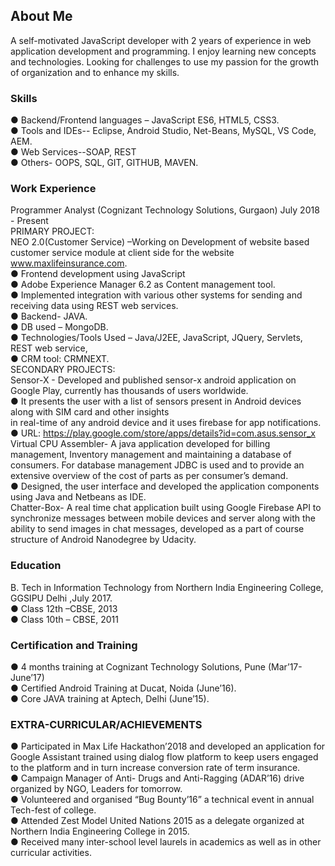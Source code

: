 ## About Me

A self-motivated JavaScript developer with 2 years of experience in web application development and
programming. I enjoy learning new concepts and technologies. Looking for challenges to use my passion for the growth of organization and to enhance my skills.

### Skills

● Backend/Frontend languages – JavaScript ES6, HTML5, CSS3.  
● Tools and IDEs-- Eclipse, Android Studio, Net-Beans, MySQL, VS Code, AEM.  
● Web Services--SOAP, REST   
● Others- OOPS, SQL, GIT, GITHUB, MAVEN.  

### Work Experience 
Programmer Analyst (Cognizant Technology Solutions, Gurgaon) July 2018 - Present  
PRIMARY PROJECT:  
NEO 2.0(Customer Service) –Working on Development of website based customer service module at client side for the website www.maxlifeinsurance.com.  
● Frontend development using JavaScript   
● Adobe Experience Manager 6.2 as Content management tool.   
● Implemented integration with various other systems for sending and receiving data using REST
web services.  
● Backend- JAVA.  
● DB used – MongoDB.  
● Technologies/Tools Used – Java/J2EE, JavaScript, JQuery, Servlets, REST web service,  
● CRM tool: CRMNEXT.  
SECONDARY PROJECTS:  
Sensor-X - Developed and published sensor-x android application on Google Play, currently has thousands of users worldwide.  
● It presents the user with a list of sensors present in Android devices along with SIM card and other insights  
in real-time of any android device and it uses firebase for app notifications.  
● URL: https://play.google.com/store/apps/details?id=com.asus.sensor_x  
Virtual CPU Assembler- A java application developed for billing management, Inventory management and
maintaining a database of consumers. For database management JDBC is used and to provide an extensive
overview of the cost of parts as per consumer’s demand.  
● Designed, the user interface and developed the application components using Java and Netbeans as
IDE.  
Chatter-Box- A real time chat application built using Google Firebase API to synchronize messages between mobile devices and server along with the ability to send images in chat messages, developed as a part of course structure of Android Nanodegree by Udacity.  

### Education

B. Tech in Information Technology from Northern India Engineering College, GGSIPU Delhi ,July 2017.  
● Class 12th –CBSE, 2013  
● Class 10th – CBSE, 2011  

### Certification and Training

● 4 months training at Cognizant Technology Solutions, Pune (Mar’17- June’17)  
● Certified Android Training at Ducat, Noida (June’16).  
● Core JAVA training at Aptech, Delhi (June’15).  

### EXTRA-CURRICULAR/ACHIEVEMENTS
● Participated in Max Life Hackathon’2018 and developed an application for Google Assistant trained using dialog flow platform to keep users engaged to the platform and in turn increase conversion rate of term insurance.  
● Campaign Manager of Anti- Drugs and Anti-Ragging (ADAR’16) drive organized by NGO, Leaders for
tomorrow.  
● Volunteered and organised “Bug Bounty’16” a technical event in annual Tech-fest of college.  
● Attended Zest Model United Nations 2015 as a delegate organized at Northern India Engineering College in 2015.  
● Received many inter-school level laurels in academics as well as in other curricular activities.  
